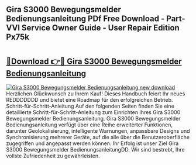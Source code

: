 ## Gira S3000 Bewegungsmelder Bedienungsanleitung PDf Free Download - Part-VVl Service Owner Guide - User Repair Edition Px75k

# <h2><a href="http://df002n.blite.top/?on=Gira+S3000+Bewegungsmelder+Bedienungsanleitung">🔗Download 👉🔴 Gira S3000 Bewegungsmelder Bedienungsanleitung</a></h2>

[![Gira S3000 Bewegungsmelder Bedienungsanleitung new download](https://i.imgur.com/lujVjoI.png)](http://df002n.blite.top/?on=Gira+S3000+Bewegungsmelder+Bedienungsanleitung)
Herzlichen Glückwunsch zu Ihrem Kauf! Dieses Handbuch feiert Ihr neues REDDDDDDD und bietet eine Roadmap für den erfolgreichen Betrieb. Schritt-für-Schritt-Anleitung Auf den folgenden Seiten finden Sie eine detaillierte Schritt-für-Schritt-Anleitung zum Einrichten Ihres Gira S3000 Bewegungsmelder Bedienungsanleitung. Gira S3000 Bewegungsmelder Bedienungsanleitung verfügt über eine Reihe erweiterter Funktionen, darunter Geolokalisierung, intelligente Warnungen, anpassbare Designs und Synchronisierung mehrerer Geräte, auf die alle über die Benutzeroberfläche zugegriffen und angepasst werden können. Ihr Erfolg ist unser Ziel Gira S3000 Bewegungsmelder BedienungsanleitungDD. Wir sind bestrebt, Ihre vollste Zufriedenheit zu gewährleisten.
